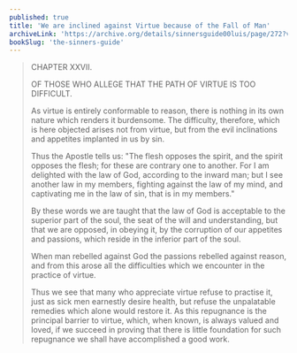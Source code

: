 ```yaml
---
published: true
title: 'We are inclined against Virtue because of the Fall of Man'
archiveLink: 'https://archive.org/details/sinnersguide00luis/page/272?view=theater'
bookSlug: 'the-sinners-guide'
---
```


> CHAPTER XXVII.
>
> OF THOSE WHO ALLEGE THAT THE PATH OF VIRTUE IS TOO DIFFICULT.
>
> As virtue is entirely conformable to reason, there is nothing in its own nature which renders it burdensome. The difficulty, therefore, which is here objected arises not from virtue, but from the evil inclinations and appetites implanted in us by sin.
>
> Thus the Apostle tells us: "The flesh opposes the spirit, and the spirit opposes the flesh; for these are contrary one to another. For I am delighted with the law of God, according to the inward man; but I see another law in my members, fighting against the law of my mind, and captivating me in the law of sin, that is in my members."
>
> By these words we are taught that the law of God is acceptable to the superior part of the soul, the seat of the will and understanding, but that we are opposed, in obeying it, by the corruption of our appetites and passions, which reside in the inferior part of the soul.
>
> When man rebelled against God the passions rebelled against reason, and from this arose all the difficulties which we encounter in the practice of virtue.
>
> Thus we see that many who appreciate virtue refuse to practise it, just as sick men earnestly desire health, but refuse the unpalatable remedies which alone would restore it. As this repugnance is the principal barrier to virtue, which, when known, is always valued and loved, if we succeed in proving that there is little foundation for such repugnance we shall have accomplished a good work.